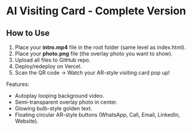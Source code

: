 # AI Visiting Card - Complete Version

## How to Use
1. Place your **intro.mp4** file in the root folder (same level as index.html).
2. Place your **photo.png** file (the overlay photo you want to show).
3. Upload all files to GitHub repo.
4. Deploy/redeploy on Vercel.
5. Scan the QR code → Watch your AR-style visiting card pop up!

Features:
- Autoplay looping background video.
- Semi-transparent overlay photo in center.
- Glowing bulb-style golden text.
- Floating circular AR-style buttons (WhatsApp, Call, Email, LinkedIn, Website).
